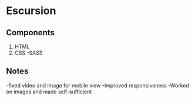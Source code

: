 # Escursion

## Components

1. HTML
2. CSS
   -SASS

## Notes

-fixed video and image for mobile view
-Improved responsiveness
-Worked on images and made self-sufficient
